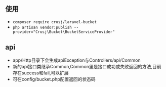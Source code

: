 
## 使用

* `composer require crusj/laravel-bucket`
* `php artisan vendor:publish --provider="Crusj\Bucket\BucketServiceProvider"`

## api

* app/Http目录下会生成apiException与Controllers/api/Common
* 新的api接口类继承Common,Common里是接口成功或失败返回的方法,目前存在success和fail,可以扩展
* 可在config/bucket.php配置返回的状态码

